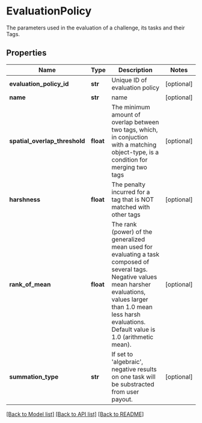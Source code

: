 # EvaluationPolicy

The parameters used in the evaluation of a challenge, its tasks and their Tags.
## Properties
Name | Type | Description | Notes
------------ | ------------- | ------------- | -------------
**evaluation_policy_id** | **str** | Unique ID of evaluation policy | [optional] 
**name** | **str** | name | [optional] 
**spatial_overlap_threshold** | **float** | The minimum amount of overlap between two tags, which, in conjuction with a matching object-type, is a condition for merging two tags | [optional] 
**harshness** | **float** | The penalty incurred for a tag that is NOT matched with other tags | [optional] 
**rank_of_mean** | **float** | The rank (power) of the generalized mean used for evaluating a task composed of several tags. Negative values mean harsher evaluations, values larger than 1.0 mean less harsh evaluations. Default value is 1.0 (arithmetic mean).  | [optional] 
**summation_type** | **str** | If set to &#39;algebraic&#39;, negative results on one task will be substracted from user payout. | [optional] 

[[Back to Model list]](../README.md#documentation-for-models) [[Back to API list]](../README.md#documentation-for-api-endpoints) [[Back to README]](../README.md)


